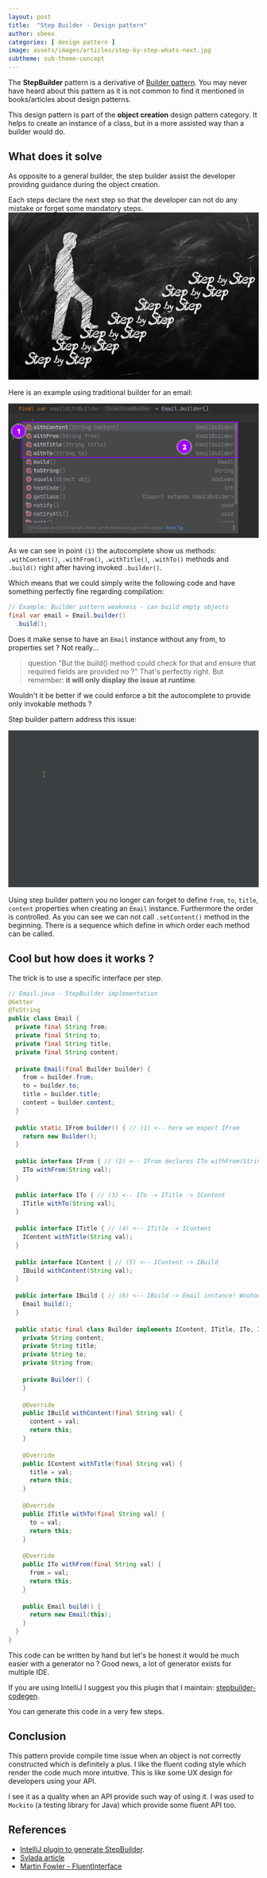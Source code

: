 ```yaml
---
layout: post
title:  "Step Builder - Design pattern"
author: sbeex
categories: [ design pattern ]
image: assets/images/articles/step-by-step-whats-next.jpg
subtheme: sub-theme-concept
---
```


The **StepBuilder** pattern is a derivative of [Builder pattern](https://www.geeksforgeeks.org/builder-design-pattern/). 
You may never have heard about this pattern as it is not common to find it mentioned in books/articles about design patterns.

This design pattern is part of the **object creation** design pattern category.
It helps to create an instance of a class, but in a more assisted way than a builder would do.

## What does it solve

As opposite to a general builder, the step builder assist the developer providing guidance during the object creation.

Each steps declare the next step so that the developer can not do any mistake or forget some mandatory steps.
![Going step by step](../assets/images/articles/step-by-step.jpg)

Here is an example using traditional builder for an email:

![](../assets/images/articles/builder-pattern-weakness.png)

As we can see in point `(1)` the autocomplete show us methods: `.withContent()`, `.withFrom()`, `.withTitle()`, `.withTo()` methods and `.build()` right after having invoked `.builder()`.

Which means that we could simply write the following code and have something perfectly fine regarding compilation:

```java
// Example: Builder pattern weakness - can build empty objects
final var email = Email.builder()
  .build();
```

Does it make sense to have an `Email` instance without any from, to properties set ? Not really...

> question "But the build() method could check for that and ensure that required fields are provided no ?"
> That's perfectly right. But remember: **it will only display the issue at runtime**. 

Wouldn't it be better if we could enforce a bit the autocomplete to provide only invokable methods ?

Step builder pattern address this issue:

![](../assets/images/articles/step-builder-autocomplete-demo.gif)

Using step builder pattern you no longer can forget to define `from`, `to`, `title`, `content` properties when creating an `Email` instance.
Furthermore the order is controlled. As you can see we can not call `.setContent()` method in the beginning. There is a sequence which define in which order each method can be called.

## Cool but how does it works ?

The trick is to use a specific interface per step.

```java
// Email.java - StepBuilder implementation
@Getter
@ToString
public class Email {
  private final String from;
  private final String to;
  private final String title;
  private final String content;

  private Email(final Builder builder) {
    from = builder.from;
    to = builder.to;
    title = builder.title;
    content = builder.content;
  }

  public static IFrom builder() { // (1) <-- here we expect IFrom 
    return new Builder();
  }

  public interface IFrom { // (2) <-- IFrom declares ITo withFrom(String val)
    ITo withFrom(String val);
  }

  public interface ITo { // (3) <-- ITo -> ITitle -> IContent
    ITitle withTo(String val);
  }

  public interface ITitle { // (4) <-- ITitle -> IContent 
    IContent withTitle(String val);
  }

  public interface IContent { // (5) <-- IContent -> IBuild 
    IBuild withContent(String val);
  }

  public interface IBuild { // (6) <-- IBuild -> Email instance! Woohoo :) 
    Email build();
  }

  public static final class Builder implements IContent, ITitle, ITo, IFrom, IBuild {
    private String content;
    private String title;
    private String to;
    private String from;

    private Builder() {
    }

    @Override
    public IBuild withContent(final String val) {
      content = val;
      return this;
    }

    @Override
    public IContent withTitle(final String val) {
      title = val;
      return this;
    }

    @Override
    public ITitle withTo(final String val) {
      to = val;
      return this;
    }

    @Override
    public ITo withFrom(final String val) {
      from = val;
      return this;
    }

    public Email build() {
      return new Email(this);
    }
  }
}
```

This code can be written by hand but let's be honest it would be much easier with a generator no ? Good news, a lot of generator exists for multiple IDE.

If you are using IntelliJ I suggest you this plugin that I maintain: [stepbuilder-codegen](https://plugins.jetbrains.com/plugin/16792-stepbuilder-codegen).

You can generate this code in a very few steps.


## Conclusion
This pattern provide compile time issue when an object is not correctly constructed which is definitely a plus. 
I like the fluent coding style which render the code much more intuitive. This is like some UX design for developers using your API.


I see it as a quality when an API provide such way of using it. I was used to `Mockito` (a testing library for Java) which provide some fluent API too.

## References
* [IntelliJ plugin to generate StepBuilder](https://plugins.jetbrains.com/plugin/16792-stepbuilder-codegen).
* [Svlada article](https://www.svlada.com/step-builder-pattern/)
* [Martin Fowler - FluentInterface](https://martinfowler.com/bliki/FluentInterface.html/)